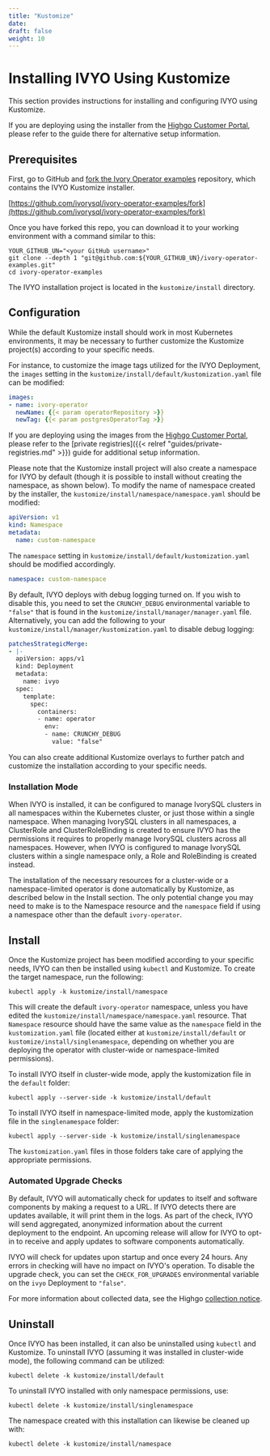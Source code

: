 ```yaml
---
title: "Kustomize"
date:
draft: false
weight: 10
---
```


# Installing IVYO Using Kustomize

This section provides instructions for installing and configuring IVYO using Kustomize.

If you are deploying using the installer from the [Highgo Customer Portal](https://access.crunchydata.com/), please refer to the guide there for alternative setup information.

## Prerequisites

First, go to GitHub and [fork the Ivory Operator examples](https://github.com/ivorysql/ivory-operator-examples/fork)
repository, which contains the IVYO Kustomize installer.

[https://github.com/ivorysql/ivory-operator-examples/fork](https://github.com/ivorysql/ivory-operator-examples/fork)

Once you have forked this repo, you can download it to your working environment with a command
similar to this:

```
YOUR_GITHUB_UN="<your GitHub username>"
git clone --depth 1 "git@github.com:${YOUR_GITHUB_UN}/ivory-operator-examples.git"
cd ivory-operator-examples
```

The IVYO installation project is located in the `kustomize/install` directory.

## Configuration

While the default Kustomize install should work in most Kubernetes environments, it may be
necessary to further customize the Kustomize project(s) according to your specific needs.

For instance, to customize the image tags utilized for the IVYO Deployment, the `images` setting
in the `kustomize/install/default/kustomization.yaml` file can be modified:

```yaml
images:
- name: ivory-operator
  newName: {{< param operatorRepository >}}
  newTag: {{< param postgresOperatorTag >}}
```

If you are deploying using the images from the [Highgo Customer Portal](https://access.crunchydata.com/), please refer to the [private registries]({{< relref "guides/private-registries.md" >}}) guide for additional setup information.

Please note that the Kustomize install project will also create a namespace for IVYO
by default (though it is possible to install without creating the namespace, as shown below).  To
modify the name of namespace created by the installer, the `kustomize/install/namespace/namespace.yaml`
should be modified:

```yaml
apiVersion: v1
kind: Namespace
metadata:
  name: custom-namespace
```

The `namespace` setting in  `kustomize/install/default/kustomization.yaml` should be
modified accordingly.

```yaml
namespace: custom-namespace
```

By default, IVYO deploys with debug logging turned on. If you wish to disable this, you need to set the `CRUNCHY_DEBUG` environmental variable to `"false"` that is found in the `kustomize/install/manager/manager.yaml` file. Alternatively, you can add the following to your `kustomize/install/manager/kustomization.yaml` to disable debug logging:

```yaml
patchesStrategicMerge:
- |-
  apiVersion: apps/v1
  kind: Deployment
  metadata:
    name: ivyo
  spec:
    template:
      spec:
        containers:
        - name: operator
          env:
          - name: CRUNCHY_DEBUG
            value: "false"
```

You can also create additional Kustomize overlays to further patch and customize the installation according to your specific needs.

### Installation Mode

When IVYO is installed, it can be configured to manage IvorySQL clusters in all namespaces within
the Kubernetes cluster, or just those within a single namespace.  When managing IvorySQL
clusters in all namespaces, a ClusterRole and ClusterRoleBinding is created to ensure IVYO has
the permissions it requires to properly manage IvorySQL clusters across all namespaces.  However,
when IVYO is configured to manage IvorySQL clusters within a single namespace only, a Role and
RoleBinding is created instead.

The installation of the necessary resources for a cluster-wide or a namespace-limited
operator is done automatically by Kustomize, as described below in the Install section.
The only potential change you may need to make is to the Namespace resource and the
`namespace` field if using a namespace other than the default `ivory-operator`.

## Install

Once the Kustomize project has been modified according to your specific needs, IVYO can then
be installed using `kubectl` and Kustomize.  To create the target namespace, run the following:

```shell
kubectl apply -k kustomize/install/namespace
```

This will create the default `ivory-operator` namespace, unless you have edited the
`kustomize/install/namespace/namespace.yaml` resource. That `Namespace` resource should have the
same value as the `namespace` field in the `kustomization.yaml` file (located either at
`kustomize/install/default` or `kustomize/install/singlenamespace`, depending on whether you
are deploying the operator with cluster-wide or namespace-limited permissions).

To install IVYO itself in cluster-wide mode, apply the kustomization file in the `default` folder:

```shell
kubectl apply --server-side -k kustomize/install/default
```

To install IVYO itself in namespace-limited mode, apply the kustomization file in the
`singlenamespace` folder:

```shell
kubectl apply --server-side -k kustomize/install/singlenamespace
```

The `kustomization.yaml` files in those folders take care of applying the appropriate permissions.

### Automated Upgrade Checks

By default, IVYO will automatically check for updates to itself and software components by making a request to a URL. If IVYO detects there are updates available, it will print them in the logs. As part of the check, IVYO will send aggregated, anonymized information about the current deployment to the endpoint. An upcoming release will allow for IVYO to opt-in to receive and apply updates to software components automatically.

IVYO will check for updates upon startup and once every 24 hours. Any errors in checking will have no impact on IVYO's operation. To disable the upgrade check, you can set the `CHECK_FOR_UPGRADES` environmental variable on the `ivyo` Deployment to `"false"`.

For more information about collected data, see the Highgo [collection notice](https://www.crunchydata.com/developers/data-collection-notice).

## Uninstall

Once IVYO has been installed, it can also be uninstalled using `kubectl` and Kustomize.
To uninstall IVYO (assuming it was installed in cluster-wide mode), the following command can be
utilized:

```shell
kubectl delete -k kustomize/install/default
```

To uninstall IVYO installed with only namespace permissions, use:

```shell
kubectl delete -k kustomize/install/singlenamespace
```

The namespace created with this installation can likewise be cleaned up with:

```shell
kubectl delete -k kustomize/install/namespace
```
